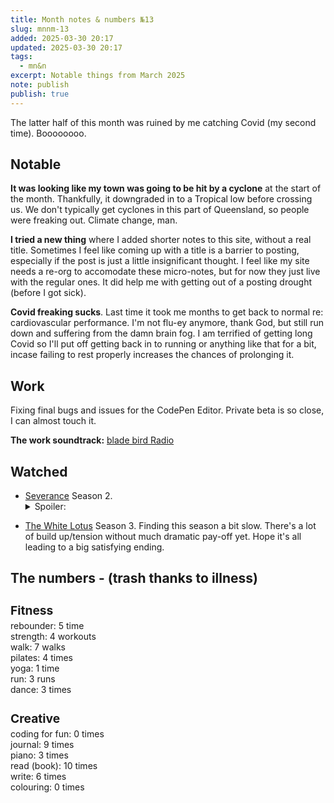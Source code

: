 ```yaml
---
title: Month notes & numbers №13
slug: mnnm-13
added: 2025-03-30 20:17
updated: 2025-03-30 20:17
tags:
  - mn&n
excerpt: Notable things from March 2025
note: publish
publish: true
---
```


The latter half of this month was ruined by me catching Covid (my second time). Boooooooo. 

## Notable

**It was looking like my town was going to be hit by a cyclone** at the start of the month. Thankfully, it downgraded in to a Tropical low before crossing us. We don't typically get cyclones in this part of Queensland, so people were freaking out. Climate change, man.

**I tried a new thing** where I added shorter notes to this site, without a real title. Sometimes I feel like coming up with a title is a barrier to posting, especially if the post is just a little insignificant thought. I feel like my site needs a re-org to accomodate these micro-notes, but for now they just live with the regular ones. It did help me with getting out of a posting drought (before I got sick).

**Covid freaking sucks**. Last time it took me months to get back to normal re: cardiovascular performance. I'm not flu-ey anymore, thank God, but still run down and suffering from the damn brain fog. I am terrified of getting long Covid so I'll put off getting back in to running or anything like that for a bit, incase failing to rest properly increases the chances of prolonging it. 

## Work

Fixing final bugs and issues for the CodePen Editor. Private beta is so close, I can almost touch it.

**The work soundtrack:** [blade bird Radio](https://open.spotify.com/playlist/37i9dQZF1E8Neb4FiTNzlA?si=702265dcbb5f412a)

## Watched

- [Severance](https://www.imdb.com/title/tt11280740/) Season 2. <details>
    <summary>Spoiler:</summary>
    After finishing the Season 2 finale it occurred to me that I want Gemma to get her happy ending (Outtie Mark), but I also want Mark S to get his happy ending (Helly, and to exist). But there's no way they can both get what they want?! And I guess this unique predicament is what makes the show so good. 
</details>

- [The White Lotus](https://www.imdb.com/title/tt13406094/) Season 3. Finding this season a bit slow. There's a lot of build up/tension without much dramatic pay-off yet. Hope it's all leading to a big satisfying ending.



## The numbers - (trash thanks to illness)

<h3 style="margin-bottom: 0.2rem; font-size: 1.2rem;">Fitness</h3>
<ul style="list-style: none; margin: 0; padding: 0;">
  <li>rebounder: 5 time</li>
  <li>strength: 4 workouts</li>
  <li>walk: 7 walks</li>
  <li>pilates: 4 times</li>
  <li>yoga: 1 time</li>
  <li>run: 3 runs</li>
  <li>dance: 3 times</li>
</ul>

<h3 style="margin-bottom: 0.2rem; font-size: 1.2rem;">Creative</h3>
<ul style="list-style: none; margin: 0; padding: 0;">
<li>coding for fun: 0 times</li>
<li>journal: 9 times</li>
<li>piano: 3 times</li>
<li>read (book): 10 times</li>
<li>write: 6 times</li>
<li>colouring: 0 times</li>
</ul>

